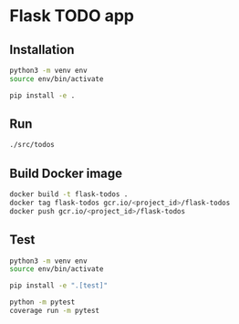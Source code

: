 # Flask TODO app


## Installation

```bash
python3 -m venv env
source env/bin/activate

pip install -e .
```

## Run
```bash
./src/todos
```

## Build Docker image
```bash
docker build -t flask-todos .
docker tag flask-todos gcr.io/<project_id>/flask-todos
docker push gcr.io/<project_id>/flask-todos
```

## Test
```bash
python3 -m venv env
source env/bin/activate

pip install -e ".[test]"

python -m pytest
coverage run -m pytest
```
